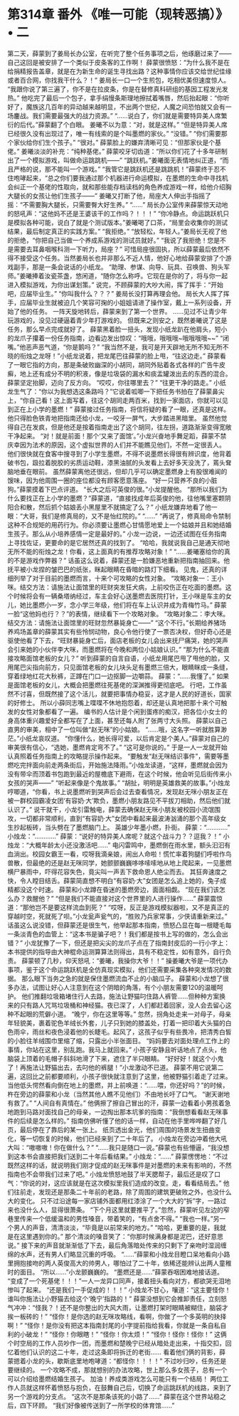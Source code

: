 # 第314章 番外 《唯一可能（现转恶搞）》 • 二
第二天，薛蒙到了姜局长办公室，在听完了整个任务事项之后，他琢磨过来了——自己这回是被安排了一个类似于皮条客的工作啊！
薛蒙很愤怒：“为什么我不是在给捐精报告盖章，就是在为新生命的诞生寻找出路？这种事情你应该交给世纪佳缘或者百合网，你找我干什么？！”
姜局长一口一个生煎包，吃相优美但速度惊人。
“我跟你说了第三遍了，你不是在拉皮条，你是在替修真科研组的基因工程发光发热。”
他吃完了最后一个包子，拿手绢慢条斯理地擦拭着嘴唇，然后抬起眼：“你听好了，魔族这几百年的异动越来越明显，不出两个世纪，人魔之间恐怕就又会有一场鏖战。我们需要最强大的战力资源。”
“……说白了，你们就是需要特异美人席繁衍的后代。”薛蒙翻了个白眼。
姜曦不以为意：“对，就是这样。”
“但是特异美人席已经很久没有出现过了，唯一有线索的是个叫墨燃的家伙。”
“没错。”
“你们需要那个家伙给你们生个孩子。”
“很对。”
薛蒙脸上的嫌弃清晰可见：“但那家伙是个基佬。”
姜曦淡淡的补充：“纯种基佬。”
薛蒙咬牙切齿道：“所以你们花了十多年研制出了一个模拟游戏，叫做命运跳跳机——”
“跳跃机。”姜曦面无表情地纠正道，“而且严格的说，那不能叫一个游戏。”
“我管它是跳跃机还是跳跳机！”薛蒙终于忍不住咆哮起来，“总之你们要我通过那个机器进行命运模拟，在墨燃的生命中寻找机会纠正一个基佬的性取向，就和那些能存档读档的角色养成游戏一样，给他介绍胸大腿长的女孩让他们生孩子——”
姜曦又打断了他，局座大人伸出手指摇了摇：“不需要胸大腿长，只需要臀大好生养。”
“……”
局长办公室传来薛蒙惊天动地的怒吼声：“这他妈不还是王婆该干的工作吗？！！！”
“你冷静点。命运跳跃机只是模拟各种可能，说白了就是个测试版本。”姜曦喝了口茶，“局里会收集你的测试结果，最后制定真正的实践方案。”
“我拒绝。”
“放轻松，年轻人。”姜局长无视了他的拒绝，“你把自己当做一个养成系游戏的测试员就好。”
“我说了我拒绝！您是不是需要去耳鼻咽喉科测一下听力，局座？”
可惜局座很固执，所以薛蒙最后依然不得不接受这个任务。当然姜局长也并非那么不近人情，他好心地给薛蒙安排了个游戏副手，那是一条会说话的小纸龙。
“助理、参谋、向导、玩具、召唤兽、狗头军师。”姜曦捧着汝瓷茶盏，悠闲道，“随你怎么称呼。它现在是你的了，将与你一起进入模拟游戏，为你出谋划策。”
说完，不顾薛蒙的大吵大闹，挥了挥手：“开始吧，应届毕业生。”
“你叫我什么？？？”
姜局长没打算再理会他。
局长大人挥了挥手，应届毕业生就被迫几个笑容可掬的小姐姐请进了操作室，戴上一系列设备，开始了他的任务。
一阵天旋地转后，薛蒙来到了第一个世界。
……见过不让青少年玩游戏的，没见过硬逼着青少年打游戏的。
但既来之则安之，既然姜曦说了这是任务，那么早点完成就好了。
薛蒙黑着脸一扭头，发现小纸龙趴在他肩头，短小的龙爪子攥着一份任务指南，边看边发出惊叹：“哦哦，哦哦哦~哦哦哦哦~~”
“闭嘴。”他恶声恶气道，“你是鹅吗？”
“我当然不是，我可是开天辟地无所不知无所不晓的衔烛之龙呀！”小纸龙说着，把龙尾巴往薛蒙的脸上甩，“往这边走。”
薛蒙看了一眼它指的方向，那是条破败幽深的小胡同，胡同外贴着各式各样的广告牛皮癣，地上还有成分不明的积液，像是垃圾袋的漏水和痰盂罐泼出去的东西的混合。
薛蒙坚定抬脚，迈向了反方向。
“哎哎，你往哪里去？”
“往更干净的路走。”
小纸龙生气了：“你以为我想选这条路吗？”它说着呱唧一下把任务书拍在了薛蒙鼻尖上，“你自己看！这上面写着，往这个胡同走两百米，找到一家面店，你就可以见到正在上小学的墨燃！”
薛蒙接过任务指南，将信将疑的看了一眼，还真是这样。
他只得脸色铁青地把指南还给小龙，一咬牙一屏气，大步踏进黑暗里。
虽然他觉得自己在发疯，但是他还是按着指南走出了这个胡同，往左拐，道路渐渐变得宽敞干净起来。
“对！就是前面！那个‘又来了面馆’。”小龙兴奋地手舞足蹈，薛蒙不禁庆幸因为法术的原因，这个虚拟世界的人们并不能瞧见他们，不然一定很丢人。
他们很快就在食客中搜寻到了小学生墨燃，不得不说墨燃长得很有辨识度，他背着破书包，趿拉着脱胶的劣质运动鞋，漆黑油腻的头发看上去好多天没洗了，蔫头耷脑地垂在眼前。
虽然薛蒙离他还很远，但却几乎可以确定墨燃身上有股很难闻的馊味，因为他周围一圈的座位都没有顾客愿意落座。
“好一只营养不良的小脏狗。”薛蒙摸着下巴点评道。
“长大之后可英俊的很。”小龙提醒他。
“那所以我们为什么要找正在上小学的墨燃？”薛蒙道，“直接找成年后英俊的他，往他嘴里塞颗阴阳合和散，然后抓个姑娘丢小黑屋里不就搞定了么？”
小纸龙嫌弃地看了他一眼：“大哥，我们是修真局的，又不是怡红院的。”
“……”
“再说了，修真局命令禁制这种不合规矩的用药行为。你必须要让墨燃心甘情愿地爱上一个姑娘并且和她结婚生孩子。那么从小培养感情一定是最好的。”
小龙一边说，一边还试图在任务指南上寻找佐证，更要命的是它居然还真的找到了。
“哈哈，我就说我自己是通天彻地无所不能的衔烛之龙！你看，这上面真的有推荐攻略对象！”
“……姜曦塞给你的真的不是游戏作弊器？”
话虽这么说着，薛蒙还是一脸嫌恶地重新把指南抽回来。他抚平被小龙捏的皱巴巴的纸张，眯起眼睛在昏暗的路灯下细看。
见鬼，还真的详细列举了对于目前的墨燃而言，十来个可攻略的女性对象。
“攻略对象一：王小咪。结交方法：请施法让面馆里的旺财突发狂犬病，上前咬伤正在吃面的墨燃。这个时候将会有一辆桑塔纳经过，车主会好心送墨燃去医院打针，王小咪是车主的女儿，她比墨燃小一岁，念小学三年级，他们将在车上认识并成为青梅竹马。”
薛蒙一脸“这他妈也行？？”的表情，继续看下一个攻略对象。
“攻略对象二：李大咪。结交方法：请施法让面馆里的旺财忽然暴毙身亡——”
“这个不行。”长期给养猪场养鸡场盖章的薛蒙其实有些怜悯动物，良心令他行使了一票否决权，但好奇心还是驱使他看了下去，“旺财暴毙身亡后，面店老板的女儿会出来抚尸痛哭，她的哭声会引来她的小伙伴李大咪，而墨燃将在今晚和两位小姑娘认识。”
“那为什么不能直接攻略面馆老板的女儿？”
听到薛蒙的自言自语，小纸龙用尾巴甩了甩他的脸，又用尾巴尖指向前方，只见面馆老板的女儿块头足有墨燃三倍大，眼睛眯成一条缝，穿着绿地红花大秋裤，正蹲在门口一边抠脚一边嚼蒜。
薛蒙：“……我懂了。”
如果是面馆老板的女儿，大概会把墨燃往死基佬的深渊推得更彻底吧。
行吧，工作虽然不讨喜，但既然接了这个活儿，就要把事情办稳妥，这才是人民的好道长，国家的好修士。
所以小薛同志嘴上喋喋不休地抱怨着，却还是认真地把那十来个可触发的女性对象都看了一遍。
编书的人估计是个闲到蛋疼的痴汉，把各位小女士的身高体重兴趣爱好全都写在了上面，甚至还每人附了张两寸大头照。
薛蒙以自己直男的审美，相中了一位叫做“赵无咪”的小姑娘。
“……哦，这名字一听就胜算渺茫。”小纸龙哀叹道。
“你懂什么，她长得可爱，以后肯定是个美人。”薛蒙对自己的审美很有信心，“选她，墨燃肯定弯不了。”
“这可是你说的。”
于是一人一龙就开始认真照着任务指南上的攻略提示操作起来。
“要触发“赵无咪结识事件”，需要等墨燃吃完拌面向前走两条街后，开始施法降雨。”小烛龙读道，“这样，墨燃就会因为没有带伞而顶着书包跑到最近的屋檐底下避雨，在这个时候，他会听见后街传来小女孩的哭声——”
“听起来像是个鬼故事。”
“胡扯，明明是英雄救美的故事。”小烛龙哼唧道，“你看，书上说墨燃听到哭声后会过去查看情况，发现赵无咪小朋友正在被一群校园霸凌女团‘有容奶·大’欺负，墨燃小朋友路见不平拔刀相助，然后他们就认识了。”
说干就干，小龙引雷触电，薛蒙去确保赵无咪小朋友被校园小流氓围攻，一切都非常顺利，直到“有容奶·大”女团中看起来最波涛汹涌的那个高年级女生抄起板砖，当头劈在了墨燃脑门上。
英雄少年墨小燃，扑街。
薛蒙：“…………”
小烛龙：“…………”
薛蒙：“说好的特异美人席呢？就这个战斗力？？逗我？！”
小烛龙：“大概年龄太小还没激活吧……”
电闪雷鸣中，墨燃倒在雨水里，额头汩汩有血淌出。校园女霸王一看，哎呀我滴亲娘，闹出人命啦！慌忙率着狗腿们呼啦作鸟兽散，但最绝的还是赵无咪同学，她颤颤巍巍哆哆嗦嗦地从地上爬起来，一见墨燃横尸暴雨中，吓得花容失色，竟尖叫一声丢下救命恩人绝尘而去。
其狂奔速度之快，令人瞠目结舌。薛蒙简直想不明白“有容奶·大”女团是怎么追上她的，兔子成精都没这个时速。
薛蒙和小龙蹲在昏迷的墨燃旁边，面面相觑。
“现在我们该怎么办？救醒他？”
“但是我们不能直接对这个世界里的人进行操作……”
薛蒙震惊道：“那他岂不是要这样流血到死？”
“哎呀，反正是游戏模拟器啦，又不是真正的穿越时空，死就死了呗。”小龙瓮声瓮气的，“胜败乃兵家常事，少侠请重新来过。”
话虽这么说没错，但薛蒙还是很生气，他举起那本指南，愤怒凸显在每一根睫毛每一条淡青色的血管上：“这本书是骗子吧？！我们都是按书上写的做的，怎么会出错？”
小龙犹豫了一下，但还是把尖尖的龙爪子点在了指南封皮后的一行小字上：
本书提供的指导由大神棍命运测算算法则得出，具有不稳定性，如有意外，自行负责。
薛蒙顿了几秒，仰天怒吼：“姜曦，我操你大爷！！”
操姜曦大爷是一项代办事项，鉴于这个命运跳跃机是全仿真现实模拟，他们还需要采集各种突发情况的数据。
那么眼下当务之急的就是保住墨燃流血不止的小脑瓜子。
薛蒙和小龙想了很多办法，试图让好心人注意到在这个阴暗的角落，有个小朋友需要120的温暖呵护。
他们推翻垃圾箱堵住行人去路，施法让野猫叼住路人裤管……但种种方案换来的只有路人咒骂垃圾桶和神经猫。夜已深了，人们都赶着回家，没人会去留心这种不起眼的荒僻小道。
“晚宁，你在这里等等。”
忽然，拐角处走来一对母子，母亲年轻貌美，裹着驼色羊绒长外套，儿子只到她的膝盖处，打着一把印着大头猫的白色雨伞，雨丝和夜色浸着他的长睫毛。起风了，这孩子似乎有些畏冷，把清秀白皙的小脸往羊绒围巾里缩了缩，只露出小半张面目。
“妈妈要去对面处理点工作上的事情，你站在这里，别乱跑。我马上就回来。”
小孩子安静且听话地点了点头，他脑袋上顶着的毛帽子斜斜地滑了下来，遮住了半只眼睛。
“好好好！就这个小鬼了！再施法让野猫出去，去叼他的裤腿！”小龙激动不已道。
薛蒙不用它说第二遍，这回比之前都要顺利，小孩子很快就注意到了这里，他被野猫引着走了过来。
当他低头愕然看向倒在地上的墨燃，并上前唤道：“……喂，你还好吗？”的时候，杵在旁边的薛蒙和小龙（当然其他人瞧不见他们）不由地长吁了口气。
“谢天谢地有救了。”
“人间自有真情在。”
他俩擦了擦自己冒出的汗，薛蒙一边看着小男孩着急地跑到马路对面找自己的母亲，一边掏出那本坑爹的指南：“我倒想看看赵无咪事件的后续是怎么样的。”
指南仿佛听懂了他的话一样，自动在他手里哗哗翻了好几页，最后停在了靠后的某一张上。
纸页透出金光，他们周围的场景发生扭曲变化，等一切恢复的时候，他们已经来到了二十年后了。
小烛龙在旁边冲着他大吼大叫：“嗷嗷嗷！你在做什么？”
“……我只是随口一说。”薛蒙也有些懵逼，“我没想到这本书会直接把我们送到二十年后看结果。”
小烛龙：“……”
薛蒙愣愣地：“不过既然这样的话，就说明我们刚才促成的赵无咪事件是对墨燃的未来有影响的，不然指南也不会带我们过来了吧。”
小烛龙愤怒地鼓了半天腮帮子，最后还是叹了口气：“你说的对，这应该就是在这次模拟里我们造成的改变。走，看看结局去。”
他们往前走，发现还是那条二十年前的老路，除了周围的建筑更破败之外，也没什么大的变化。
只不过沿途每一家店铺外面都用红漆涂了一个大大的“拆”字，一路过来也没什么人，显得很萧条。
“下个月这里就要推平了。”忽然，薛蒙听见左边的窄巷里传来一个低缓温和的男性嗓音，带着笑的，“有点舍不得。”
“我也一样。”另一个男人的声音，清清淡淡，“毕竟是以前常来的地方。”
“哈哈，更重要的是，我就是在这里遇到你的。”
那个清淡的嗓音笑了：“你那时候满身都是泥巴，还好意思说。”
接下来的声音就渐渐低了下去，最后角落暗处传来的只剩下了亲吻时湿润缠绵的水声，还有男人们略显沉重的呼吸。
“……”薛蒙和小烛龙目瞪口呆地看向小路里拥抱接吻的两人英俊高大的帅男人，哪怕过了二十年，依稀还能辨认出两人童稚时的面目。
“所以……”小龙颤巍巍的。
“墨燃还是……”薛蒙吞咽困难地接话道。
“变成了一个死基佬！！！”一人一龙异口同声，接着扭头看向对方，都欲哭无泪地惨叫了起来。
“还是我们一手促成的！！！”
小烛龙不甘心，嚷道：“这主要怪你！谁叫你施法让小野猫去给这个‘晚宁’指路的！”
薛蒙没想到它会推卸责任，立刻怒气冲冲：“怪我？！还不是你整出的大风大雨，让墨燃打架时眼睛被糊住，脑袋才挨一板砖的！”
“怪你！是你选的赵无咪攻略线，看啊，你做了一个多英明的抉择啊！”
“怪你！是你没有把这本指南封尾的小字提前指给我看，你就是一条自私自利的小破龙！”
“怪你！你眼瞎！”
“怪你！你太烦！”
“怪你！怪你！怪你！”
这俩个时空局的工作人员吵作一团，而墨燃和楚晚宁已经从暗处走出来，十指交扣，回忆着他们认识的这二十年，走过这条即将拆迁的老街……
看着他们俩的背影，薛蒙摁着小龙的头，歇斯底里地咆哮道：“都怪你！！！！”
不过吵归吵，任务还是要继续的。
一个攻略不成，那就想别的办法攻略，世上那么多女孩子，总有一个可以介绍给墨燃结婚生孩子。
加油！养成类游戏怎么可能只有一个结局！
两位工作人员就这样怀着愤怒与抱负，在鼓舞自己后，切换了命运跳跃机的线路，来到了另一个游戏的分支点。
“这次不是那条该死的小路了……”
薛蒙在这个世界站稳之后，四下环顾。
“我们好像被传送到了一所学校的体育馆……”
